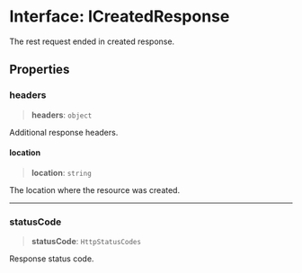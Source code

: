 # Interface: ICreatedResponse

The rest request ended in created response.

## Properties

### headers

> **headers**: `object`

Additional response headers.

#### location

> **location**: `string`

The location where the resource was created.

***

### statusCode

> **statusCode**: `HttpStatusCodes`

Response status code.

